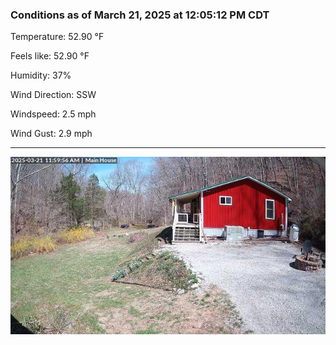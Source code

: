 ### Conditions as of March 21, 2025 at 12:05:12 PM CDT 

Temperature: 52.90 &deg;F

Feels like: 52.90 &deg;F

Humidity: 37%

Wind Direction: SSW

Windspeed: 2.5 mph

Wind Gust: 2.9 mph

---

<img src="./images/latest.jpeg"/>

